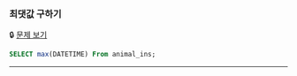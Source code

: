 ### 최댓값 구하기

🔒 [문제 보기](https://school.programmers.co.kr/learn/courses/30/lessons/59415)

```SQL
SELECT max(DATETIME) From animal_ins;
```

------
